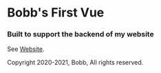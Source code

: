 # Bobb's First Vue
### Built to support the backend of my website
See [Website](https://vuehj23nso.glitch.me).


Copyright 2020-2021, Bobb, All rights reserved.